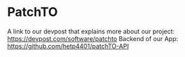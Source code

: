 # PatchTO
A link to our devpost that explains more about our project: https://devpost.com/software/patchto
Backend of our App: https://github.com/hetp4401/patchTO-API
